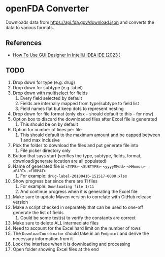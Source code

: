 # openFDA Converter

Downloads data from https://api.fda.gov/download.json and converts the data to various formats.

## References

* [How To Use GUI Designer In IntelliJ IDEA IDE (2023 )](https://www.youtube.com/watch?v=whF_Qm1epQ8)

## TODO

1. Drop down for type (e.g. drug)
2. Drop down for subtype (e.g. label)
3. Drop down with multiselect for fields
    1. Every field selected by default
    2. Fields are internally mapped from type/subtype to field list
    3. Field names flat but keep dots to represent nesting
4. Drop down for file format (only xlsx - should default to this - for now)
5. Option box to discard the downloaded files after Excel file is generated
    1. This should be on by default
6. Option for number of lines per file
    1. This should default to the maximum amount and be capped between 1 and max inclusive
7. Pick the folder to download the files and put generate file into
    1. File picker directory only
8. Button that says start (verifies the type, subtype, fields, format, download/generate location are all populated)
9. Name of generated file is `<TYPE>-<SUBTYPE>-<yyyyMMdd>-<HHmmss>-<PART>.<FORMAT>`
    1. For example: `drug-label-20100416-151517-0000.xlsx`
10. Show progress bar since there are 11 files
    1. For example: `Downloading file 1/11`
    2. And continue progress when it is generating the Excel file
11. Make sure to update Maven version to correlate with GitHub release version
12. Make a script checked in separately that can be used to one-off generate the list of fields
    1. Could be some test(s) to verify the constants are correct
13. Make sure to delete ALL intermediate files
14. Need to account for the Excel hard limit on the number of rows
15. The `DownloadCoordinator` should take in an `Endpoint` and derive the necessary information from it
16. Lock the interface when it is downloading and processing
17. Open folder showing Excel files at the end
